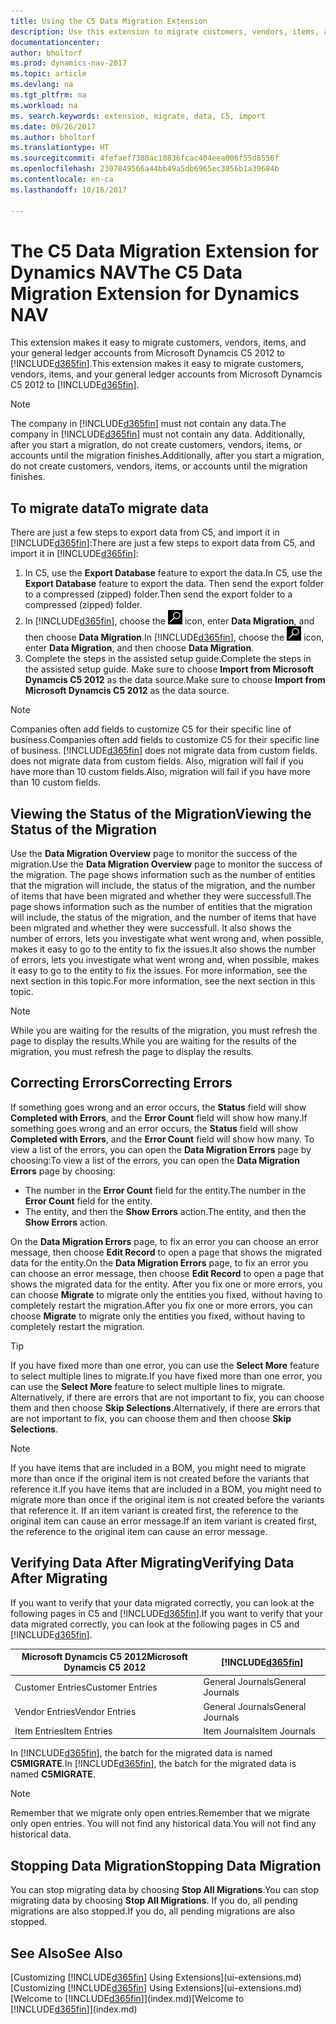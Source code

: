```yaml
---
title: Using the C5 Data Migration Extension
description: Use this extension to migrate customers, vendors, items, and general ledger accounts from Microsoft Dynamics C5 2012 to Dynamics NAV.
documentationcenter: 
author: bholtorf
ms.prod: dynamics-nav-2017
ms.topic: article
ms.devlang: na
ms.tgt_pltfrm: na
ms.workload: na
ms. search.keywords: extension, migrate, data, C5, import
ms.date: 09/26/2017
ms.author: bholtorf
ms.translationtype: HT
ms.sourcegitcommit: 4fefaef7380ac10836fcac404eea006f55d8556f
ms.openlocfilehash: 2307849566a44bb49a5db6965ec3056b1a39684b
ms.contentlocale: en-ca
ms.lasthandoff: 10/16/2017

---
```


# <a name="the-c5-data-migration-extension-for-dynamics-nav"></a><span data-ttu-id="9870a-103">The C5 Data Migration Extension for Dynamics NAV</span><span class="sxs-lookup"><span data-stu-id="9870a-103">The C5 Data Migration Extension for Dynamics NAV</span></span>
<span data-ttu-id="9870a-104">This extension makes it easy to migrate customers, vendors, items, and your general ledger accounts from Microsoft Dynamcis C5 2012 to [!INCLUDE[d365fin](includes/d365fin_md.md)].</span><span class="sxs-lookup"><span data-stu-id="9870a-104">This extension makes it easy to migrate customers, vendors, items, and your general ledger accounts from Microsoft Dynamcis C5 2012 to [!INCLUDE[d365fin](includes/d365fin_md.md)].</span></span> 

> [!Note] 
> <span data-ttu-id="9870a-105">The company in [!INCLUDE[d365fin](includes/d365fin_md.md)] must not contain any data.</span><span class="sxs-lookup"><span data-stu-id="9870a-105">The company in [!INCLUDE[d365fin](includes/d365fin_md.md)] must not contain any data.</span></span> <span data-ttu-id="9870a-106">Additionally, after you start a migration, do not create customers, vendors, items, or accounts until the migration finishes.</span><span class="sxs-lookup"><span data-stu-id="9870a-106">Additionally, after you start a migration, do not create customers, vendors, items, or accounts until the migration finishes.</span></span>

## <a name="to-migrate-data"></a><span data-ttu-id="9870a-107">To migrate data</span><span class="sxs-lookup"><span data-stu-id="9870a-107">To migrate data</span></span>
<span data-ttu-id="9870a-108">There are just a few steps to export data from C5, and import it in [!INCLUDE[d365fin](includes/d365fin_md.md)]:</span><span class="sxs-lookup"><span data-stu-id="9870a-108">There are just a few steps to export data from C5, and import it in [!INCLUDE[d365fin](includes/d365fin_md.md)]:</span></span> 

1. <span data-ttu-id="9870a-109">In C5, use the **Export Database** feature to export the data.</span><span class="sxs-lookup"><span data-stu-id="9870a-109">In C5, use the **Export Database** feature to export the data.</span></span> <span data-ttu-id="9870a-110">Then send the export folder to a compressed (zipped) folder.</span><span class="sxs-lookup"><span data-stu-id="9870a-110">Then send the export folder to a compressed (zipped) folder.</span></span>  
2. <span data-ttu-id="9870a-111">In [!INCLUDE[d365fin](includes/d365fin_md.md)], choose the ![Search for Page or Report](media/ui-search/search_small.png "Search for Page or Report icon") icon, enter **Data Migration**, and then choose **Data Migration**.</span><span class="sxs-lookup"><span data-stu-id="9870a-111">In [!INCLUDE[d365fin](includes/d365fin_md.md)], choose the ![Search for Page or Report](media/ui-search/search_small.png "Search for Page or Report icon") icon, enter **Data Migration**, and then choose **Data Migration**.</span></span>
3. <span data-ttu-id="9870a-112">Complete the steps in the assisted setup guide.</span><span class="sxs-lookup"><span data-stu-id="9870a-112">Complete the steps in the assisted setup guide.</span></span> <span data-ttu-id="9870a-113">Make sure to choose **Import from Microsoft Dynamcis C5 2012** as the data source.</span><span class="sxs-lookup"><span data-stu-id="9870a-113">Make sure to choose **Import from Microsoft Dynamcis C5 2012** as the data source.</span></span>  

> [!Note] 
> <span data-ttu-id="9870a-114">Companies often add fields to customize C5 for their specific line of business.</span><span class="sxs-lookup"><span data-stu-id="9870a-114">Companies often add fields to customize C5 for their specific line of business.</span></span> [!INCLUDE[d365fin](includes/d365fin_md.md)]<span data-ttu-id="9870a-115"> does not migrate data from custom fields.</span><span class="sxs-lookup"><span data-stu-id="9870a-115"> does not migrate data from custom fields.</span></span> <span data-ttu-id="9870a-116">Also, migration will fail if you have more than 10 custom fields.</span><span class="sxs-lookup"><span data-stu-id="9870a-116">Also, migration will fail if you have more than 10 custom fields.</span></span> 

## <a name="viewing-the-status-of-the-migration"></a><span data-ttu-id="9870a-117">Viewing the Status of the Migration</span><span class="sxs-lookup"><span data-stu-id="9870a-117">Viewing the Status of the Migration</span></span>
<span data-ttu-id="9870a-118">Use the **Data Migration Overview** page to monitor the success of the migration.</span><span class="sxs-lookup"><span data-stu-id="9870a-118">Use the **Data Migration Overview** page to monitor the success of the migration.</span></span> <span data-ttu-id="9870a-119">The page shows information such as the number of entities that the migration will include, the status of the migration, and the number of items that have been migrated and whether they were successfull.</span><span class="sxs-lookup"><span data-stu-id="9870a-119">The page shows information such as the number of entities that the migration will include, the status of the migration, and the number of items that have been migrated and whether they were successfull.</span></span> <span data-ttu-id="9870a-120">It also shows the number of errors, lets you investigate what went wrong and, when possible, makes it easy to go to the entity to fix the issues.</span><span class="sxs-lookup"><span data-stu-id="9870a-120">It also shows the number of errors, lets you investigate what went wrong and, when possible, makes it easy to go to the entity to fix the issues.</span></span> <span data-ttu-id="9870a-121">For more information, see the next section in this topic.</span><span class="sxs-lookup"><span data-stu-id="9870a-121">For more information, see the next section in this topic.</span></span> 

> [!Note] 
> <span data-ttu-id="9870a-122">While you are waiting for the results of the migration, you must refresh the page to display the results.</span><span class="sxs-lookup"><span data-stu-id="9870a-122">While you are waiting for the results of the migration, you must refresh the page to display the results.</span></span>

## <a name="correcting-errors"></a><span data-ttu-id="9870a-123">Correcting Errors</span><span class="sxs-lookup"><span data-stu-id="9870a-123">Correcting Errors</span></span>
<span data-ttu-id="9870a-124">If something goes wrong and an error occurs, the **Status** field will show **Completed with Errors**, and the **Error Count** field will show how many.</span><span class="sxs-lookup"><span data-stu-id="9870a-124">If something goes wrong and an error occurs, the **Status** field will show **Completed with Errors**, and the **Error Count** field will show how many.</span></span> <span data-ttu-id="9870a-125">To view a list of the errors, you can open the **Data Migration Errors** page by choosing:</span><span class="sxs-lookup"><span data-stu-id="9870a-125">To view a list of the errors, you can open the **Data Migration Errors** page by choosing:</span></span>

* <span data-ttu-id="9870a-126">The number in the **Error Count** field for the entity.</span><span class="sxs-lookup"><span data-stu-id="9870a-126">The number in the **Error Count** field for the entity.</span></span> 
* <span data-ttu-id="9870a-127">The entity, and then the **Show Errors** action.</span><span class="sxs-lookup"><span data-stu-id="9870a-127">The entity, and then the **Show Errors** action.</span></span> 

<span data-ttu-id="9870a-128">On the **Data Migration Errors** page, to fix an error you can choose an error message, then choose **Edit Record** to open a page that shows the migrated data for the entity.</span><span class="sxs-lookup"><span data-stu-id="9870a-128">On the **Data Migration Errors** page, to fix an error you can choose an error message, then choose **Edit Record** to open a page that shows the migrated data for the entity.</span></span> <span data-ttu-id="9870a-129">After you fix one or more errors, you can choose **Migrate** to migrate only the entities you fixed, without having to completely restart the migration.</span><span class="sxs-lookup"><span data-stu-id="9870a-129">After you fix one or more errors, you can choose **Migrate** to migrate only the entities you fixed, without having to completely restart the migration.</span></span>  

> [!Tip]
> <span data-ttu-id="9870a-130">If you have fixed more than one error, you can use the **Select More** feature to select multiple lines to migrate.</span><span class="sxs-lookup"><span data-stu-id="9870a-130">If you have fixed more than one error, you can use the **Select More** feature to select multiple lines to migrate.</span></span> <span data-ttu-id="9870a-131">Alternatively, if there are errors that are not important to fix, you can choose them and then choose **Skip Selections**.</span><span class="sxs-lookup"><span data-stu-id="9870a-131">Alternatively, if there are errors that are not important to fix, you can choose them and then choose **Skip Selections**.</span></span>

> [!Note]
> <span data-ttu-id="9870a-132">If you have items that are included in a BOM, you might need to migrate more than once if the original item is not created before the variants that reference it.</span><span class="sxs-lookup"><span data-stu-id="9870a-132">If you have items that are included in a BOM, you might need to migrate more than once if the original item is not created before the variants that reference it.</span></span> <span data-ttu-id="9870a-133">If an item variant is created first, the reference to the original item can cause an error message.</span><span class="sxs-lookup"><span data-stu-id="9870a-133">If an item variant is created first, the reference to the original item can cause an error message.</span></span>  

## <a name="verifying-data-after-migrating"></a><span data-ttu-id="9870a-134">Verifying Data After Migrating</span><span class="sxs-lookup"><span data-stu-id="9870a-134">Verifying Data After Migrating</span></span> 
<span data-ttu-id="9870a-135">If you want to verify that your data migrated correctly, you can look at the following pages in C5 and [!INCLUDE[d365fin](includes/d365fin_md.md)].</span><span class="sxs-lookup"><span data-stu-id="9870a-135">If you want to verify that your data migrated correctly, you can look at the following pages in C5 and [!INCLUDE[d365fin](includes/d365fin_md.md)].</span></span>

|<span data-ttu-id="9870a-136">Microsoft Dynamcis C5 2012</span><span class="sxs-lookup"><span data-stu-id="9870a-136">Microsoft Dynamcis C5 2012</span></span> | [!INCLUDE[d365fin](includes/d365fin_md.md)]|
|-----|-----|
|<span data-ttu-id="9870a-137">Customer Entries</span><span class="sxs-lookup"><span data-stu-id="9870a-137">Customer Entries</span></span>| <span data-ttu-id="9870a-138">General Journals</span><span class="sxs-lookup"><span data-stu-id="9870a-138">General Journals</span></span>|
|<span data-ttu-id="9870a-139">Vendor Entries</span><span class="sxs-lookup"><span data-stu-id="9870a-139">Vendor Entries</span></span>| <span data-ttu-id="9870a-140">General Journals</span><span class="sxs-lookup"><span data-stu-id="9870a-140">General Journals</span></span>|
|<span data-ttu-id="9870a-141">Item Entries</span><span class="sxs-lookup"><span data-stu-id="9870a-141">Item Entries</span></span>| <span data-ttu-id="9870a-142">Item Journals</span><span class="sxs-lookup"><span data-stu-id="9870a-142">Item Journals</span></span>|

<span data-ttu-id="9870a-143">In [!INCLUDE[d365fin](includes/d365fin_md.md)], the batch for the migrated data is named **C5MIGRATE**.</span><span class="sxs-lookup"><span data-stu-id="9870a-143">In [!INCLUDE[d365fin](includes/d365fin_md.md)], the batch for the migrated data is named **C5MIGRATE**.</span></span> 

> [!Note]
> <span data-ttu-id="9870a-144">Remember that we migrate only open entries.</span><span class="sxs-lookup"><span data-stu-id="9870a-144">Remember that we migrate only open entries.</span></span> <span data-ttu-id="9870a-145">You will not find any historical data.</span><span class="sxs-lookup"><span data-stu-id="9870a-145">You will not find any historical data.</span></span>

## <a name="stopping-data-migration"></a><span data-ttu-id="9870a-146">Stopping Data Migration</span><span class="sxs-lookup"><span data-stu-id="9870a-146">Stopping Data Migration</span></span>
<span data-ttu-id="9870a-147">You can stop migrating data by choosing **Stop All Migrations**.</span><span class="sxs-lookup"><span data-stu-id="9870a-147">You can stop migrating data by choosing **Stop All Migrations**.</span></span> <span data-ttu-id="9870a-148">If you do, all pending migrations are also stopped.</span><span class="sxs-lookup"><span data-stu-id="9870a-148">If you do, all pending migrations are also stopped.</span></span>

## <a name="see-also"></a><span data-ttu-id="9870a-149">See Also</span><span class="sxs-lookup"><span data-stu-id="9870a-149">See Also</span></span>
<span data-ttu-id="9870a-150">[Customizing [!INCLUDE[d365fin](includes/d365fin_md.md)] Using Extensions](ui-extensions.md)</span><span class="sxs-lookup"><span data-stu-id="9870a-150">[Customizing [!INCLUDE[d365fin](includes/d365fin_md.md)] Using Extensions](ui-extensions.md)</span></span>  
<span data-ttu-id="9870a-151">[Welcome to [!INCLUDE[d365fin](includes/d365fin_md.md)]](index.md)</span><span class="sxs-lookup"><span data-stu-id="9870a-151">[Welcome to [!INCLUDE[d365fin](includes/d365fin_md.md)]](index.md)</span></span>  

